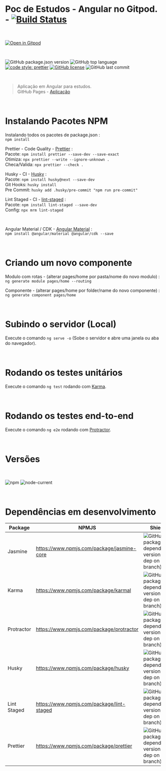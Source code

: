 # Poc de Estudos - Angular no Gitpod. - [![Build Status][travis-img]][travis-url]

<br>

[![Open in Gitpod][open-gitpod-img]][open-gitpod-url]

<br>

![GitHub package.json version][version-img]
![GitHub top language][language-img]
[![code style: prettier][prettier-style-img]][prettier-style-url]
[![GitHub license][license-img]][license-url]
![GitHub last commit][commit-img]

<br>

> Aplicação em Angular para estudos.<br>
> GitHub Pages - [Aplicação](https://martins86.github.io/poc-estudos-angular-gitpod/home)

<br>

# Instalando Pacotes NPM

Instalando todos os pacotes de package.json :<br>
`npm install`

Prettier - Code Quality - [Prettier](https://prettier.io/) :<br>
Pacote: `npm install prettier --save-dev --save-exact` <br>
Otimiza: `npx prettier --write --ignore-unknown .` <br>
Checa/Valida: `npx prettier --check .` <br>

Husky - CI - [Husky](https://typicode.github.io/husky/#/) :<br>
Pacote: `npm install husky@next --save-dev` <br>
Git Hooks: `husky install` <br>
Pre Commit: `husky add .husky/pre-commit "npm run pre-commit"` <br>

Lint Staged - CI - [lint-staged](https://github.com/okonet/lint-staged#readme) :<br>
Pacote: `npm install lint-staged --save-dev` <br>
Config: `npx mrm lint-staged` <br>

<br>

Angular Material / CDK - [Angular Material](https://material.angular.io/) :<br>
`npm install @angular/material @angular/cdk --save`

<br>

# Criando um novo componente

Modulo com rotas - (alterar pages/home por pasta/nome do novo modulo) :<br>
`ng generate module pages/home --routing`

Componente - (alterar pages/home por folder/name do novo componente) :<br>
`ng generate component pages/home`

<br>

# Subindo o servidor (Local)

Execute o comando `ng serve -o` (Sobe o servidor e abre uma janela ou aba do navegador).

<br>

# Rodando os testes unitários

Execute o comando `ng test` rodando com [Karma](https://karma-runner.github.io).

<br>

# Rodando os testes end-to-end

Execute o comando `ng e2e` rodando com [Protractor](http://www.protractortest.org/).

<br>

# Versões

<br>

![npm][npm-img] ![node-current][node-current-img]

<br>

# Dependências em desenvolvimento

| Package     | NPMJS                                      | Shields                                                                         |
| ----------- | ------------------------------------------ | ------------------------------------------------------------------------------- |
| Jasmine     | https://www.npmjs.com/package/jasmine-core | ![GitHub package.json dependency version (dev dep on branch)][jasmine-core-img] |
| Karma       | https://www.npmjs.com/package/karmal       | ![GitHub package.json dependency version (dev dep on branch)][karma-img]        |
| Protractor  | https://www.npmjs.com/package/protractor   | ![GitHub package.json dependency version (dev dep on branch)][protractor-img]   |
| Husky       | https://www.npmjs.com/package/husky        | ![GitHub package.json dependency version (dev dep on branch)][husky-img]        |
| Lint Staged | https://www.npmjs.com/package/lint-staged  | ![GitHub package.json dependency version (dev dep on branch)][lint-staged-img]  |
| Prettier    | https://www.npmjs.com/package/prettier     | ![GitHub package.json dependency version (dev dep on branch)][prettier-img]     |

<!-- Markdown link & images -->

[open-gitpod-img]: https://gitpod.io/button/open-in-gitpod.svg
[open-gitpod-url]: https://www.gitpod.io/#https://github.com/martins86/poc-estudos-angular-gitpod
[version-img]: https://img.shields.io/github/package-json/v/martins86/poc-estudos-angular-gitpod
[language-img]: https://img.shields.io/github/languages/top/martins86/poc-estudos-angular-gitpod
[prettier-style-img]: https://img.shields.io/badge/code_style-prettier-ff69b4.svg?style=flat-square
[prettier-style-url]: https://github.com/prettier/prettier
[license-img]: https://img.shields.io/github/license/martins86/poc-estudos-angular-gitpod
[license-url]: https://github.com/martins86/poc-estudos-angular-gitpod/blob/main/LICENSE
[travis-img]: https://travis-ci.com/martins86/poc-estudos-angular-gitpod.svg?branch=master
[travis-url]: https://travis-ci.com/martins86/poc-estudos-angular-gitpod
[commit-img]: https://img.shields.io/github/last-commit/martins86/poc-estudos-angular-gitpod
[npm-img]: https://img.shields.io/npm/v/npm
[node-current-img]: https://img.shields.io/node/v/latest-version
[jasmine-core-img]: https://img.shields.io/github/package-json/dependency-version/martins86/poc-estudos-angular-gitpod/dev/jasmine-core
[karma-img]: https://img.shields.io/github/package-json/dependency-version/martins86/poc-estudos-angular-gitpod/dev/karma
[protractor-img]: https://img.shields.io/github/package-json/dependency-version/martins86/poc-estudos-angular-gitpod/dev/protractor
[husky-img]: https://img.shields.io/github/package-json/dependency-version/martins86/poc-estudos-angular-gitpod/dev/husky
[lint-staged-img]: https://img.shields.io/github/package-json/dependency-version/martins86/poc-estudos-angular-gitpod/dev/lint-staged
[prettier-img]: https://img.shields.io/github/package-json/dependency-version/martins86/poc-estudos-angular-gitpod/dev/prettier
